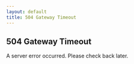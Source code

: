 ```yaml
---
layout: default
title: 504 Gateway Timeout
---
```


<div class="container">
    <h2>504 Gateway Timeout</h2>
    <p>A server error occurred. Please check back later.</p>
</div>
